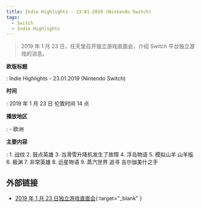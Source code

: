 ```yaml
---
title: Indie Highlights - 23.01.2019 (Nintendo Switch)
tags:
  - Switch
  - Indie Highlights
---
```


> 2019 年 1 月 23 日，任天堂召开独立游戏直面会，介绍 Switch 平台独立游戏的消息。

**欧版标题**

:   Indie Highlights - 23.01.2019 (Nintendo Switch)

**时间**

:   2019 年 1 月 23 日 伦敦时间 14 点

**播放地区**

:   - 欧洲

**主要内容**

:   1. 战纹
    2. 鼓点英雄
    3. 当滑雪升降机发生了故障
    4. 浮岛物语
    5. 模拟山羊 山羊版
    6. 极渊
    7. 非常英雄
    8. 远星物语
    9. 蒸汽世界 追寻 吉尔伽美什之手

## 外部链接

- [2019 年 1 月 23 日独立游戏直面会](https://www.bilibili.com/video/BV1Sy4y1z7fj/){ target="_blank" }
